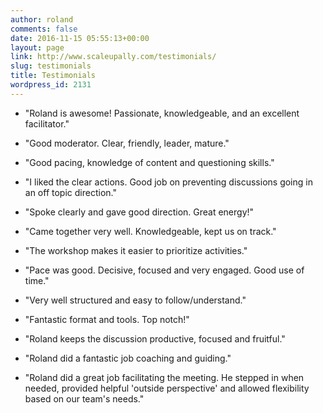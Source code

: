 ```yaml
---
author: roland
comments: false
date: 2016-11-15 05:55:13+00:00
layout: page
link: http://www.scaleupally.com/testimonials/
slug: testimonials
title: Testimonials
wordpress_id: 2131
---
```



 	
  * "Roland is awesome! Passionate, knowledgeable, and an excellent facilitator."

 	
  * "Good moderator. Clear, friendly, leader, mature."

 	
  * "Good pacing, knowledge of content and questioning skills."

 	
  * "I liked the clear actions. Good job on preventing discussions going in an off topic direction."

 	
  * "Spoke clearly and gave good direction. Great energy!"

 	
  * "Came together very well. Knowledgeable, kept us on track."

 	
  * "The workshop makes it easier to prioritize activities."

 	
  * "Pace was good. Decisive, focused and very engaged. Good use of time."

 	
  * "Very well structured and easy to follow/understand."

 	
  * "Fantastic format and tools. Top notch!"

 	
  * "Roland keeps the discussion productive, focused and fruitful."

 	
  * "Roland did a fantastic job coaching and guiding."

 	
  * "Roland did a great job facilitating the meeting. He stepped in when needed, provided helpful 'outside perspective' and allowed flexibility based on our team's needs."



